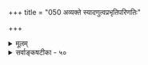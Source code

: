 +++
title = "050 अव्यक्ते स्यादणुत्वप्रभृतिपरिणतिः"

+++
<details><summary>मूलम्</summary>

अव्यक्ते स्यादणुत्वप्रभृतिपरिणतिः स्तम्भकुम्भादिनीत्या नाणुत्वं पूर्वसिद्धं नरमृगरचनाद्यप्यवस्थाक्रमेण ।  
इत्युक्तं सांख्यशैवप्रभृतिसमयिभिस्तत्तथैवास्तु मा वा नित्याणौ जीवतत्त्वे न कथमपि भवेदण्ववस्थाप्रसूतिः ॥ ५० ॥
</details>

<details><summary>सर्वाङ्कषटीका - ५०</summary>

। 

मध्यमपरिमाणमहत्परिमाणे विचार्य, अणुपरिमाणं विचारयति - अव्यक्त इत्यादि । **अव्यक्ते** = प्रकृतितत्त्वे **स्तम्भकुम्भादिनीत्या** = स्तम्भकुम्भादिपरिमाणन्यायेन **अणुत्वप्रभृतिपरिणतिः** = अणुपरिमाणादिपरिणामः स्यात् । यथा **नरमृगरचनाद्यपि** = एकस्यैव जीवस्य नानाविधकर्मवशात् नरत्वमृगत्वादिकम् अवस्थाक्रमेण भवति, तथैव । ततश्च अणुत्वम् न **पूर्वसिद्धम्** = न अनादिसिद्धम् । तथा च प्रकृतेर्विभुत्वात् विभुपरिमाणमेकमेव नित्यम्, इतरत्सर्वमनित्यमेव । इति **सांख्यशैवप्रभृतिसमयिभिः** = सांख्यशैवादिमतीयैः उक्तम् । तत् तथैव अस्तु मा वा । परन्तु नित्याणौ जीवतत्त्वे **कथमपि** = केनापि प्रकारेण **अण्ववस्थाप्रसूतिः** = अणुत्वावस्थाया उत्पत्तिः न भवेत् । अन्यत्र परमाण्वादेः प्रकृत्यवस्थाविशेषरूपत्वात् अणुत्वस्यानित्यत्वेऽपि, जीवगतमणुत्वं तु नागन्तुकम्, नित्यमेव, जीवस्याप्राकृतत्वात् ॥ 

1 

एकस्मादेवात्मतत्त्वात् चेतनाचेतनात्मकम् । जगत्सर्वं समुत्पन्नमित्याह श्रुतिभारती ॥ आत्मान्यत्सकलं तस्मात् नूनमाद्यन्तवद्भवेत् । स्वरूपपरिणामोऽयं प्रपञ्चेनोपवर्णितम् ॥ स्वरूपपरिमाणे तु ब्रह्म स्यान्नश्वरं ध्रुवम् । इति तद्रूषितं बौद्धैः हेतुवादैरनेकधा ॥ प्रकृतेः परिणामत्वात् परमाणोरनित्यता । युज्यते, न तु जीवानां कृतनाशादिसंभवात् ॥ 

श्रुतिरपि नित्यो नित्यानां चेतनश्चेतनानामेको बहूनां यो विदधाति कामान्' (कठ. 2-5-13, श्वे.6-13) इति जीवानां नित्यत्वं कण्ठत एव वक्ति । अतश्च जीवगतमणुत्वं नित्यमेव । वस्तुतस्तु - 

अणुत्वे च विभुत्वे च रहस्यमति वर्तते । सुसूक्ष्मं चिन्त्यतां गाढं भौतिकाः परमाणवः ॥ 



738 

[पृथक्त्वगुणविमर्शः ] 

411. 

चर्चा तुल्यैव भिन्नं पृथगितरदिति प्रत्यये; तत् पृथक्त्वं 

भेदाख्यो नीलपीतप्रभृतिरभिमतः; किं मुधाऽन्यस्य क्लृप्तिः । नाप्यज्ञातावधीनां पृथगिदमिति धीः नापि भिन्नादिवाचां 

साकं क्वापि प्रयोगो; न च पृथगिति धीर्द्रव्य एवेति सिद्धम् ॥51॥ 

आत्मा त्वभौतिकः, तस्मात् उभयोरेकरूपता । कथं भवेत् अतो चिन्त्यम् त्यक्त्वा भौतिकरूपणम् ॥ चर्चातीतप्रमेयेषु दिव्येष्वेतादृशेषु हि । न मानं भौतिकी प्रज्ञा, ज्ञानं दिव्यं तथा भवेत् ॥ अतोऽणूनां विभूनां च परिमाणविचारणा । त्याज्यात्रैवेति युक्तं स्यात्, पश्यामस्समयान्तरे ॥ ५० ॥
</details>
